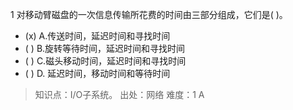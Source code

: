 1
对移动臂磁盘的一次信息传输所花费的时间由三部分组成，它们是( )。
- (x) A.传送时间，延迟时间和寻找时间 
- ( ) B.旋转等待时间，延迟时间和寻找时间 
- ( ) C.磁头移动时间，延迟时间和寻找时间 
- ( ) D. 延迟时间，移动时间和等待时间

> 知识点：I/O子系统。
> 出处：网络
> 难度：1
> A
